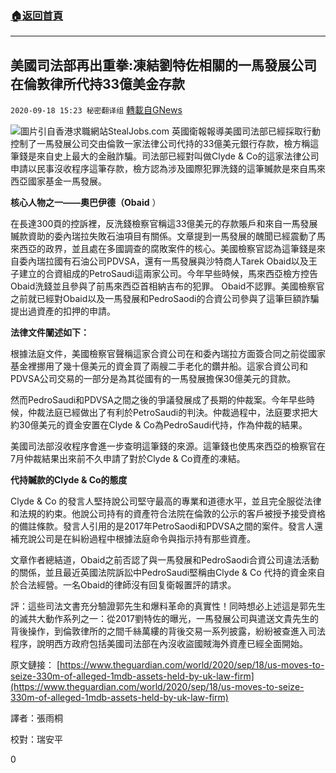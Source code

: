 ###  [:house:返回首頁](https://github.com/ourhimalayas/txt)
---

## 美國司法部再出重拳:凍結劉特佐相關的一馬發展公司在倫敦律所代持33億美金存款
`2020-09-18 15:23 秘密翻译组` [轉載自GNews](https://gnews.org/zh-hant/367159/)

![](https://s3.amazonaws.com/gnews-media-offload/wp-content/uploads/2020/09/18151435/1600454899804.jpg)圖片引自香港求職網站StealJobs.com 
英國衛報報導美國司法部已經採取行動控制了一馬發展公司交由倫敦一家法律公司代持的33億美元銀行存款，檢方稱這筆錢是來自史上最大的金融詐騙。司法部已經對叫做Clyde & Co的這家法律公司申請以民事沒收程序這筆存款，檢方認為涉及國際犯罪洗錢的這筆贓款是來自馬來西亞國家基金一馬發展。

**核心人物之一——奧巴伊德（Obaid** ）

在長達300頁的控訴裡，反洗錢檢察官稱這33億美元的存款賬戶和來自一馬發展贓款資助的委內瑞拉失敗石油項目有關係。文章提到一馬發展的醜聞已經震動了馬來西亞的政界，並且處在多國調查的腐敗案件的核心。美國檢察官認為這筆錢是來自委內瑞拉國有石油公司PDVSA，還有一馬發展與沙特商人Tarek Obaid以及王子建立的合資組成的PetroSaudi這兩家公司。今年早些時候，馬來西亞檢方控告Obaid洗錢並且參與了前馬來西亞首相納吉布的犯罪。 Obaid不認罪。美國檢察官之前就已經對Obaid以及一馬發展和PedroSaodi的合資公司參與了這筆巨額詐騙提出過資產的扣押的申請。

**法律文件闡述如下：**

根據法庭文件，美國檢察官聲稱這家合資公司在和委內瑞拉方面簽合同之前從國家基金裡挪用了幾十億美元的資金買了兩艘二手老化的鑽井船。這家合資公司和PDVSA公司交易的一部分是為其從國有的一馬發展擔保30億美元的貸款。

然而PedroSaudi和PDVSA之間之後的爭議發展成了長期的仲裁案。今年早些時候，仲裁法庭已經做出了有利於PetroSaudi的判決。仲裁過程中，法庭要求把大約30億美元的資金安置在Clyde & Co為PedroSaudi代持，作為仲裁的結果。

美國司法部沒收程序會進一步查明這筆錢的來源。這筆錢也使馬來西亞的檢察官在7月仲裁結果出來前不久申請了對於Clyde & Co資產的凍結。

**代持贓款的Clyde & Co的態度**

Clyde & Co 的發言人堅持說公司堅守最高的專業和道德水平，並且完全服從法律和法規的約束。他說公司持有的資產符合法院在倫敦的公示的客戶被授予接受資格的備註條款。發言人引用的是2017年PetroSaodi和PDVSA之間的案件。發言人還補充說公司是在糾紛過程中根據法庭命令與指示持有那些資產。

文章作者總結道，Obaid之前否認了與一馬發展和PedroSaodi合資公司違法活動的關係，並且最近英國法院訴訟中PedroSaudi堅稱由Clyde & Co 代持的資金來自於合法經營。一名Obaid的律師沒有回复衛報置評的請求。

評：這些司法文書充分驗證郭先生和爆料革命的真實性！同時想必上述這是郭先生的滅共大動作系列之一：從2017劉特佐的曝光，一馬發展公司與遣送文貴先生的背後操作，到倫敦律所的之間千絲萬縷的背後交易一系列披露，紛紛被查進入司法程序，說明西方政府包括美國司法部在內沒收盜國賊海外資產已經全面開始。

原文鏈接： [https://www.theguardian.com/world/2020/sep/18/us-moves-to-seize-330m-of-alleged-1mdb-assets-held-by-uk-law-firm](https://www.theguardian.com/world/2020/sep/18/us-moves-to-seize-330m-of-alleged-1mdb-assets-held-by-uk-law-firm)

譯者：張雨桐

校對：瑞安平

0
